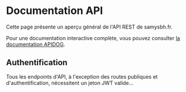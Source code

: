 # Documentation API

Cette page présente un aperçu général de l'API REST de samysbh.fr.

Pour une documentation interactive complète, vous pouvez consulter 
[la documentation APIDOG](https://app.apidog.com/samysbh-api).

## Authentification

Tous les endpoints d'API, à l'exception des routes publiques et d'authentification, nécessitent un jeton JWT valide...